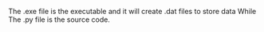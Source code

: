 The .exe file is the executable and it will create .dat files to store data
 While
 The .py file is the source code.
